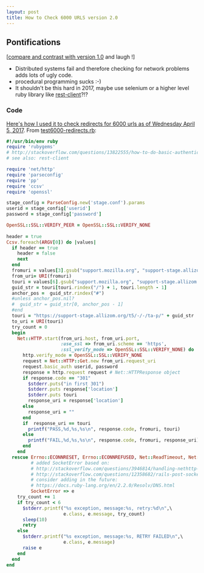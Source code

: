 ```yaml
---
layout: post
title: How to Check 6000 URLS version 2.0
---
```


## Pontifications
[[compare and contrast with version 1.0](http://rolandtanglao.com/2017/03/29/p1-how-to-check-6000-redirects/) and laugh !]

* Distributed systems fail and therefore checking for network problems adds lots of ugly code.
* procedural programming sucks :-)
* It shouldn't be this hard in 2017, maybe use selenium or a higher level ruby library like [rest-client](https://github.com/rest-client/rest-client)?!?
 

### Code

[Here's how I used it to check redirects for 6000 urls as of Wednesday April 5, 2017](https://github.com/rtanglao/rt-li-sumo-redirects/blob/master/README.md#29march2017).
From [test6000-redirects.rb](https://github.com/rtanglao/rt-li-sumo-redirects/blob/master/test6000-redirects.rb):

```ruby
#!/usr/bin/env ruby
require 'rubygems'
# http://stackoverflow.com/questions/13822555/how-to-do-basic-authentication-over-https-in-ruby
# see also: rest-client

require 'net/http'
require 'parseconfig'
require 'pp'
require 'ccsv'
require 'openssl'

stage_config = ParseConfig.new('stage.conf').params
userid = stage_config['userid']
password = stage_config['password']

OpenSSL::SSL::VERIFY_PEER = OpenSSL::SSL::VERIFY_NONE
                        
header = true
Ccsv.foreach(ARGV[0]) do |values|
  if header == true
    header = false
    next
  end
  fromuri = values[3].gsub("support.mozilla.org", "support-stage.allizom.org") # column D
  from_uri= URI(fromuri)
  touri = values[6].gsub("support.mozilla.org", "support-stage.allizom.org") #column G
  guid_str = touri[touri.rindex("/") + 1, touri.length - 1]
  anchor_pos =  guid_str.rindex("#")
  #unless anchor_pos.nil?
  #  guid_str = guid_str[0, anchor_pos - 1]
  #end
  touri = "https://support-stage.allizom.org/t5/-/-/ta-p/" + guid_str
  to_uri = URI(touri)
  try_count = 0
  begin 
    Net::HTTP.start(from_uri.host, from_uri.port,
                    :use_ssl => from_uri.scheme == 'https',
                    :ssl_verify_mode => OpenSSL::SSL::VERIFY_NONE) do |http|
      http.verify_mode = OpenSSL::SSL::VERIFY_NONE
      request = Net::HTTP::Get.new from_uri.request_uri
      request.basic_auth userid, password
      response = http.request request # Net::HTTPResponse object
      if response.code == "301"
        $stderr.puts("in first 301")
        $stderr.puts response['location']
        $stderr.puts touri
        response_uri = response['location']
      else
        response_uri = ""
      end        
      if  response_uri == touri
        printf("PASS,%d,%s,%s\n", response.code, fromuri, touri)
      else
        printf("FAIL,%d,%s,%s\n", response.code, fromuri, response_uri)
      end
    end
  rescue Errno::ECONNRESET, Errno::ECONNREFUSED, Net::ReadTimeout, Net::OpenTimeout,
         # added SocketError based on:
         # http://stackoverflow.com/questions/3946814/handling-nethttp-get-failures
         # http://stackoverflow.com/questions/12358682/rails-post-socketerror-getaddrinfo-temporary-failure-in-name-resolution-on
         # consider adding in the future:
         # https://docs.ruby-lang.org/en/2.2.0/Resolv/DNS.html
         SocketError => e
    try_count += 1
    if try_count < 6
      $stderr.printf("%s exception, message:%s, retry:%d\n",\
                     e.class, e.message, try_count)
      sleep(10)
      retry
    else
      $stderr.printf("%s exception, message:%s, RETRY FAILED\n",\
                     e.class, e.message)
      raise e
    end
  end
end
```